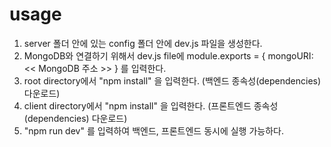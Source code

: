 # usage
1. server 폴더 안에 있는 config 폴더 안에 dev.js 파일을 생성한다.
2. MongoDB와 연결하기 위해서 dev.js file에 module.exports = { mongoURI: << MongoDB 주소 >> } 를 입력한다.
3. root directory에서 "npm install" 을 입력한다. (백엔드 종속성(dependencies) 다운로드)
4. client directory에서 "npm install" 을 입력한다. (프론트엔드 종속성(dependencies) 다운로드)
5. "npm run dev" 를 입력하여 백엔드, 프론트엔드 동시에 실행 가능하다.
